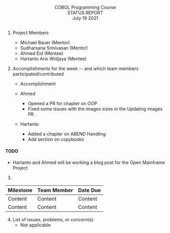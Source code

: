 <p align=center> COBOL Programming Course <br>
  STATUS REPORT <br>
  July 19 2021

##

1. Project Members
    * Michael Bauer (Mentor)
    * Sudharsana Srinivasan (Mentor)
    * Ahmed Eid (Mentee)
    * Hartanto Ario Widjaya (Mentee)

2. Accomplishments for the week -- and which team members participated/contributed
   * Accomplishment
   - Ahmed
      - Opened a PR for chapter on OOP
      - Fixed some issues with the images sizes in the Updating images PR

   - Hartanto
      - Added a chapter on ABEND Handling
      - Add section on copybooks

#### TODO
- Hartanto and Ahmed will be working a blog post for the Open Mainframe Project

3.
Milestone | Team Member | Date Due
| :--- | :--- | :---
Content   | Content  | Content
Content   | Content  | Content

4. List of issues, problems, or concern(s)
    * Not applicable
